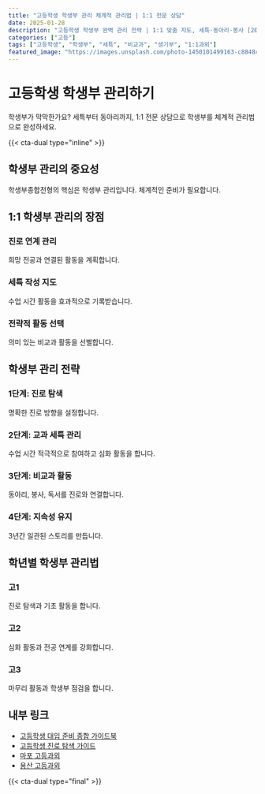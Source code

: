 ```yaml
---
title: "고등학생 학생부 관리 체계적 관리법 | 1:1 전문 상담"
date: 2025-01-28
description: "고등학생 학생부 완벽 관리 전략 | 1:1 맞춤 지도, 세특·동아리·봉사 [2025년]"
categories: ["고등"]
tags: ["고등학생", "학생부", "세특", "비교과", "생기부", "1:1과외"]
featured_image: "https://images.unsplash.com/photo-1450101499163-c8848c66ca85?w=1200&h=630&fit=crop"
---
```


# 고등학생 학생부 관리하기

학생부가 막막한가요? 세특부터 동아리까지, 1:1 전문 상담으로 학생부를 체계적 관리법으로 완성하세요.

{{< cta-dual type="inline" >}}

## 학생부 관리의 중요성

학생부종합전형의 핵심은 학생부 관리입니다. 체계적인 준비가 필요합니다.

## 1:1 학생부 관리의 장점

### 진로 연계 관리
희망 전공과 연결된 활동을 계획합니다.

### 세특 작성 지도
수업 시간 활동을 효과적으로 기록받습니다.

### 전략적 활동 선택
의미 있는 비교과 활동을 선별합니다.

## 학생부 관리 전략

### 1단계: 진로 탐색
명확한 진로 방향을 설정합니다.

### 2단계: 교과 세특 관리
수업 시간 적극적으로 참여하고 심화 활동을 합니다.

### 3단계: 비교과 활동
동아리, 봉사, 독서를 진로와 연결합니다.

### 4단계: 지속성 유지
3년간 일관된 스토리를 만듭니다.

## 학년별 학생부 관리법

### 고1
진로 탐색과 기초 활동을 합니다.

### 고2
심화 활동과 전공 연계를 강화합니다.

### 고3
마무리 활동과 학생부 점검을 합니다.

## 내부 링크
- [고등학생 대입 준비 종합 가이드북](../../high/high-college-preparation/)
- [고등학생 진로 탐색 가이드](../../high/high-career-exploration/)
- [마포 고등과외](../../local/mapo-high/)
- [용산 고등과외](../../local/yongsan-high/)

{{< cta-dual type="final" >}}
